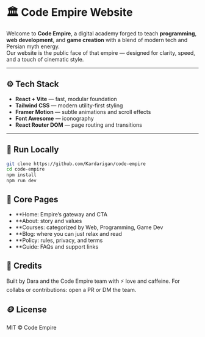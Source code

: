 # 🏛️ Code Empire Website

Welcome to **Code Empire**, a digital academy forged to teach **programming**, **web development**, and **game creation** with a blend of modern tech and Persian myth energy.  
Our website is the public face of that empire — designed for clarity, speed, and a touch of cinematic style.

---

## ⚙️ Tech Stack

- **React + Vite** — fast, modular foundation  
- **Tailwind CSS** — modern utility-first styling  
- **Framer Motion** — subtle animations and scroll effects  
- **Font Awesome** — iconography  
- **React Router DOM** — page routing and transitions  

---

## 🚀 Run Locally
```bash
git clone https://github.com/Kardarigan/code-empire
cd code-empire
npm install
npm run dev
```
## 👑 Core Pages

- **Home: Empire’s gateway and CTA
- **About: story and values
- **Courses: categorized by Web, Programming, Game Dev
- **Blog: where you can just relax and read
- **Policy: rules, privacy, and terms
- **Guide: FAQs and support links


## 💬 Credits

Built by Dara and the Code Empire team with ⚡ love and caffeine.
For collabs or contributions: open a PR or DM the team.


## 🪙 License

MIT © Code Empire
